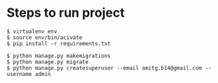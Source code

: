 Steps to run project
======================

```
$ virtualenv env
$ source env/bin/acivate
$ pip install -r requirements.txt

$ python manage.py makemigrations
$ python manage.py migrate
$ python manage.py createsuperuser --email amitg.b14@gmail.com --username admin
```
